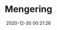 ---
title: "Mengering"
slug: 'mengering'
date: 2020-12-30 00:21:26
location: 'Sukoharjo, Jawa Tengah'
description: 'Raga mengering menuju tandus'
image: 'https://i.postimg.cc/vTTLGkyj/DSC00067.jpg'
categories: nature
artist: 'Mahaputera'
---